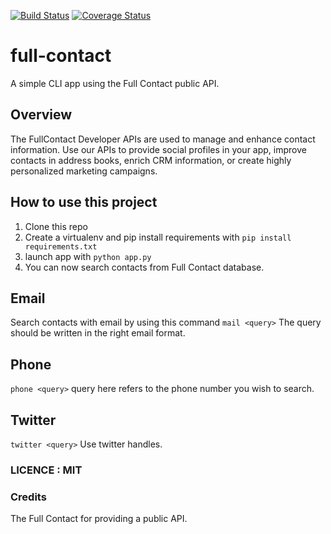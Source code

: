 [![Build Status](https://travis-ci.org/JoshuaOndieki/full-contact.svg?branch=master)](https://travis-ci.org/JoshuaOndieki/full-contact) 
[![Coverage Status](https://coveralls.io/repos/github/JoshuaOndieki/full-contact/badge.svg?branch=master)](https://coveralls.io/github/JoshuaOndieki/full-contact?branch=master)

# full-contact
A simple CLI app using the Full Contact public API.

## Overview
The FullContact Developer APIs are used to manage and enhance contact information. Use our APIs to provide social profiles in your app, improve contacts in address books, enrich CRM information, or create highly personalized marketing campaigns.

## How to use this project
1. Clone this repo
2. Create a virtualenv and pip install requirements with `pip install requirements.txt`
3. launch app with `python app.py`
4. You can now search contacts from Full Contact database.

## Email
Search contacts with email by using this command
`mail <query>`
The query should be written in the right email format.

## Phone
`phone <query>`
query here refers to the phone number you wish to search.

## Twitter
`twitter <query>`
Use twitter handles.

### LICENCE : MIT

### Credits
The Full Contact for providing a public API.
